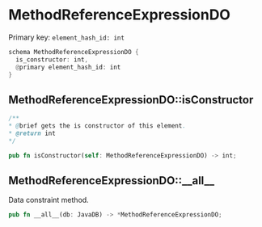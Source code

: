 # MethodReferenceExpressionDO

Primary key: `element_hash_id: int`

```rust
schema MethodReferenceExpressionDO {
  is_constructor: int,
  @primary element_hash_id: int
}
```
## MethodReferenceExpressionDO::isConstructor

```java
/**
* @brief gets the is constructor of this element.
* @return int
*/
```
```rust
pub fn isConstructor(self: MethodReferenceExpressionDO) -> int;
```
## MethodReferenceExpressionDO::\_\_all\_\_

Data constraint method.

```rust
pub fn __all__(db: JavaDB) -> *MethodReferenceExpressionDO;
```
